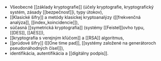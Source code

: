 - Všeobecné [[základy kryptografie]] (účely kryptografie, kryptografický systém, zásady [[bezpečnosť]]i, typy útokov), 
- [[Klasické šifry]] a metódy klasickej kryptoanalýzy ([[frekvenčná analýza]], [[index_koincidencie]]), 
- súčasná [[symetrická kryptografia]] (systémy [[Feistel]]ovho typu, [[DES]], [[AES]]), 
- [[kryptografia s verejným kľúčom]] a [[RSA]] algoritmus, 
- [[prúdové šifry]] ([[One time pad]], [[systémy založené na generátoroch pseudonáhodných čísel]]), 
- identifikácia, autentifikácia a [[digitálny podpis]].
